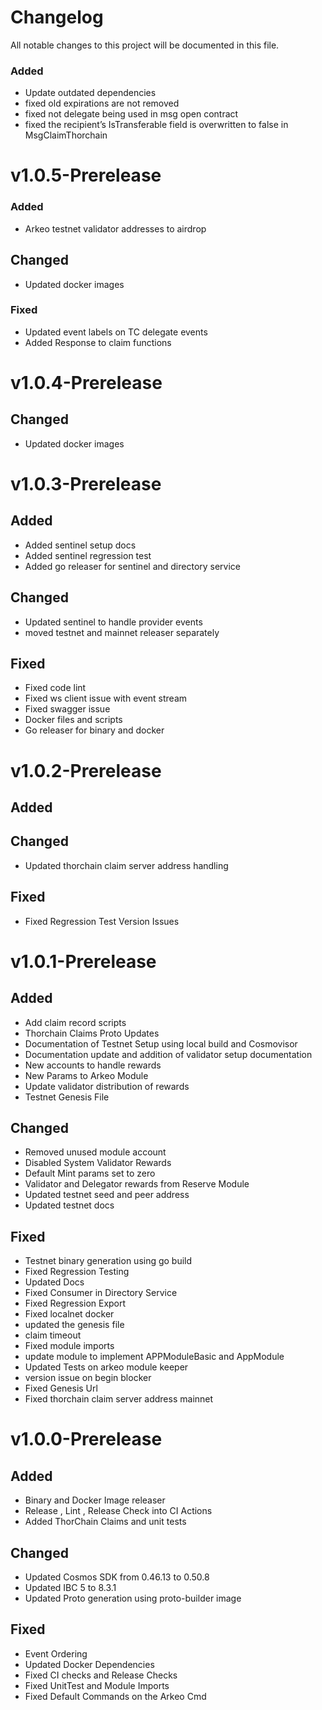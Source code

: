 # Changelog

All notable changes to this project will be documented in this file.

<!--
### Added

Contains the new features.

### Changed

Contains API breaking changes to existing functionality.

### Deprecated

Contains the candidates for removal in a future release.

### Removed

Contains API breaking changes of removed APIs.

### Fixed

Contains bug fixes.

### Improvements

Contains all the PRs that improved the code without changing the behaviors.
-->

### Added
- Update outdated dependencies 
- fixed old expirations are not removed
- fixed not delegate being used in msg open contract
- fixed the recipient’s IsTransferable field is overwritten to false in MsgClaimThorchain

# v1.0.5-Prerelease 
### Added
- Arkeo testnet validator addresses to airdrop

## Changed
- Updated docker images

### Fixed
- Updated event labels on TC delegate events
- Added Response to claim functions

# v1.0.4-Prerelease 

## Changed
- Updated docker images

# v1.0.3-Prerelease 

## Added 
- Added sentinel setup docs
- Added sentinel regression test
- Added go releaser for sentinel and directory service


## Changed
- Updated sentinel to handle provider events
- moved testnet and mainnet releaser separately 

## Fixed 
- Fixed code lint
- Fixed ws client issue with event stream
- Fixed swagger issue
- Docker files and scripts
- Go releaser for binary and docker

# v1.0.2-Prerelease 

## Added 

## Changed
- Updated thorchain claim server address handling

## Fixed 
- Fixed Regression Test Version Issues 

# v1.0.1-Prerelease 

## Added 
- Add claim record scripts
- Thorchain Claims Proto Updates
- Documentation of Testnet Setup using local build and Cosmovisor
- Documentation update and addition of validator setup documentation 
- New accounts to handle rewards 
- New Params to Arkeo Module 
- Update validator distribution of rewards 
- Testnet Genesis File

## Changed
- Removed unused module account
- Disabled System Validator Rewards 
- Default Mint params set to zero
- Validator and Delegator rewards from Reserve Module
- Updated testnet seed and peer address
- Updated testnet docs 

## Fixed 
- Testnet binary generation using go build 
- Fixed Regression Testing 
- Updated Docs
- Fixed Consumer in Directory Service
- Fixed Regression Export 
- Fixed localnet docker 
- updated the genesis file
- claim timeout
- Fixed module imports
- update module to implement APPModuleBasic and AppModule
- Updated Tests on arkeo module keeper
- version issue on begin blocker 
- Fixed Genesis Url
- Fixed thorchain claim server address mainnet

# v1.0.0-Prerelease

## Added 

- Binary and Docker Image releaser 
- Release , Lint , Release Check into CI Actions
- Added ThorChain Claims and unit tests


## Changed 

- Updated Cosmos SDK from 0.46.13 to 0.50.8 
- Updated IBC 5 to 8.3.1
- Updated Proto generation using proto-builder image 

## Fixed

- Event Ordering 
- Updated Docker Dependencies 
- Fixed CI checks and Release Checks 
- Fixed UnitTest and Module Imports 
- Fixed Default Commands on the Arkeo Cmd